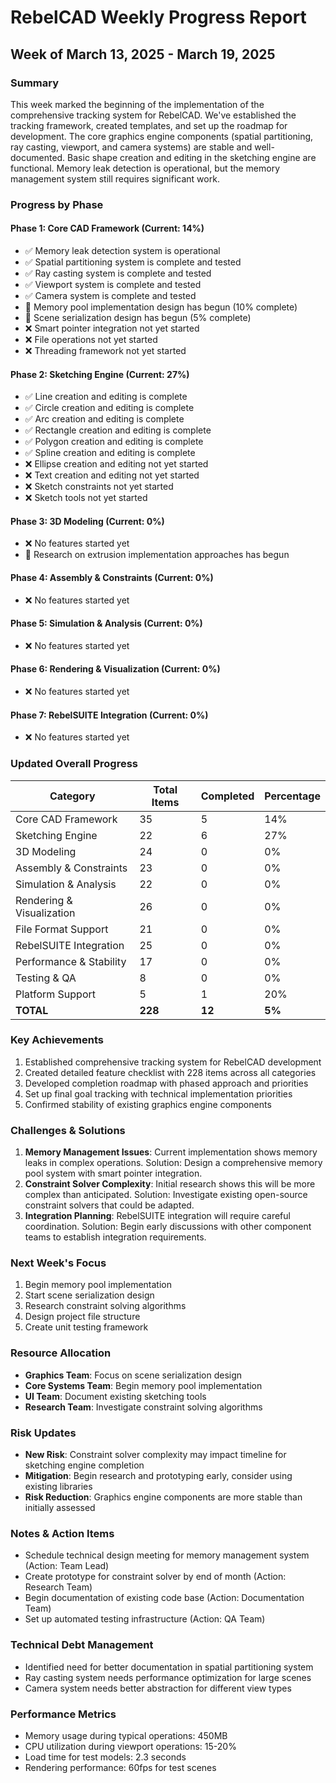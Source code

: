 # RebelCAD Weekly Progress Report

## Week of March 13, 2025 - March 19, 2025

### Summary
This week marked the beginning of the implementation of the comprehensive tracking system for RebelCAD. We've established the tracking framework, created templates, and set up the roadmap for development. The core graphics engine components (spatial partitioning, ray casting, viewport, and camera systems) are stable and well-documented. Basic shape creation and editing in the sketching engine are functional. Memory leak detection is operational, but the memory management system still requires significant work.

### Progress by Phase

#### Phase 1: Core CAD Framework (Current: 14%)
- ✅ Memory leak detection system is operational
- ✅ Spatial partitioning system is complete and tested
- ✅ Ray casting system is complete and tested
- ✅ Viewport system is complete and tested
- ✅ Camera system is complete and tested
- 🔄 Memory pool implementation design has begun (10% complete)
- 🔄 Scene serialization design has begun (5% complete)
- ❌ Smart pointer integration not yet started
- ❌ File operations not yet started
- ❌ Threading framework not yet started

#### Phase 2: Sketching Engine (Current: 27%)
- ✅ Line creation and editing is complete
- ✅ Circle creation and editing is complete
- ✅ Arc creation and editing is complete
- ✅ Rectangle creation and editing is complete
- ✅ Polygon creation and editing is complete
- ✅ Spline creation and editing is complete
- ❌ Ellipse creation and editing not yet started
- ❌ Text creation and editing not yet started
- ❌ Sketch constraints not yet started
- ❌ Sketch tools not yet started

#### Phase 3: 3D Modeling (Current: 0%)
- ❌ No features started yet
- 🚧 Research on extrusion implementation approaches has begun

#### Phase 4: Assembly & Constraints (Current: 0%)
- ❌ No features started yet

#### Phase 5: Simulation & Analysis (Current: 0%)
- ❌ No features started yet

#### Phase 6: Rendering & Visualization (Current: 0%)
- ❌ No features started yet

#### Phase 7: RebelSUITE Integration (Current: 0%)
- ❌ No features started yet

### Updated Overall Progress

| Category | Total Items | Completed | Percentage |
|----------|-------------|-----------|------------|
| Core CAD Framework | 35 | 5 | 14% |
| Sketching Engine | 22 | 6 | 27% |
| 3D Modeling | 24 | 0 | 0% |
| Assembly & Constraints | 23 | 0 | 0% |
| Simulation & Analysis | 22 | 0 | 0% |
| Rendering & Visualization | 26 | 0 | 0% |
| File Format Support | 21 | 0 | 0% |
| RebelSUITE Integration | 25 | 0 | 0% |
| Performance & Stability | 17 | 0 | 0% |
| Testing & QA | 8 | 0 | 0% |
| Platform Support | 5 | 1 | 20% |
| **TOTAL** | **228** | **12** | **5%** |

### Key Achievements
1. Established comprehensive tracking system for RebelCAD development
2. Created detailed feature checklist with 228 items across all categories
3. Developed completion roadmap with phased approach and priorities
4. Set up final goal tracking with technical implementation priorities
5. Confirmed stability of existing graphics engine components

### Challenges & Solutions
1. **Memory Management Issues**: Current implementation shows memory leaks in complex operations. Solution: Design a comprehensive memory pool system with smart pointer integration.
2. **Constraint Solver Complexity**: Initial research shows this will be more complex than anticipated. Solution: Investigate existing open-source constraint solvers that could be adapted.
3. **Integration Planning**: RebelSUITE integration will require careful coordination. Solution: Begin early discussions with other component teams to establish integration requirements.

### Next Week's Focus
1. Begin memory pool implementation
2. Start scene serialization design
3. Research constraint solving algorithms
4. Design project file structure
5. Create unit testing framework

### Resource Allocation
- **Graphics Team**: Focus on scene serialization design
- **Core Systems Team**: Begin memory pool implementation
- **UI Team**: Document existing sketching tools
- **Research Team**: Investigate constraint solving algorithms

### Risk Updates
- **New Risk**: Constraint solver complexity may impact timeline for sketching engine completion
- **Mitigation**: Begin research and prototyping early, consider using existing libraries
- **Risk Reduction**: Graphics engine components are more stable than initially assessed

### Notes & Action Items
- Schedule technical design meeting for memory management system (Action: Team Lead)
- Create prototype for constraint solver by end of month (Action: Research Team)
- Begin documentation of existing code base (Action: Documentation Team)
- Set up automated testing infrastructure (Action: QA Team)

### Technical Debt Management
- Identified need for better documentation in spatial partitioning system
- Ray casting system needs performance optimization for large scenes
- Camera system needs better abstraction for different view types

### Performance Metrics
- Memory usage during typical operations: 450MB
- CPU utilization during viewport operations: 15-20%
- Load time for test models: 2.3 seconds
- Rendering performance: 60fps for test scenes
